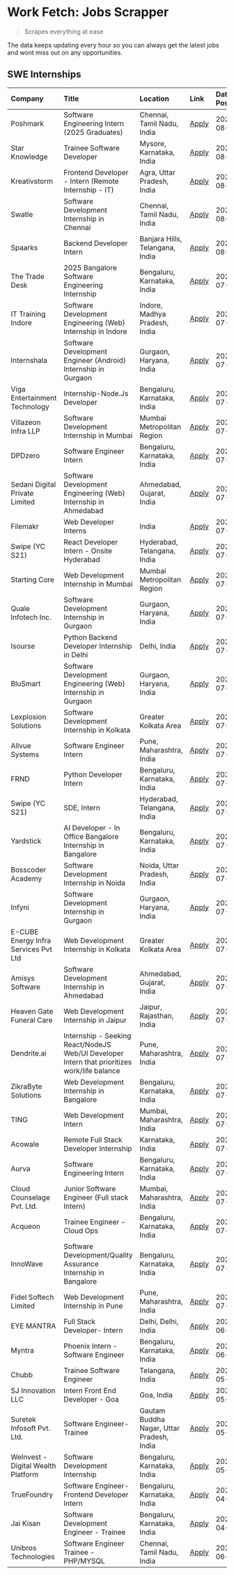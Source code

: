 # Work Fetch: Jobs Scrapper
> Scrapes everything at ease

The data keeps updating every hour so you can always get the latest jobs and wont miss out on any opportunities.

## SWE Internships
<!--START_SECTION:workfetch-->
| Company                              | Title                                                                                        | Location                                  | Link                                                                                                                                                                                                                                                                                                        | Date Posted   |
|:-------------------------------------|:---------------------------------------------------------------------------------------------|:------------------------------------------|:------------------------------------------------------------------------------------------------------------------------------------------------------------------------------------------------------------------------------------------------------------------------------------------------------------|:--------------|
| Poshmark                             | Software Engineering Intern (2025 Graduates)                                                 | Chennai, Tamil Nadu, India                | [Apply](https://in.linkedin.com/jobs/view/software-engineering-intern-2025-graduates-at-poshmark-3973115109?position=35&pageNum=0&refId=Gy5cQvRcALm9wbkN7731BA%3D%3D&trackingId=ZPv1grjncv3W2Is84sJb5g%3D%3D&trk=public_jobs_jserp-result_search-card)                                                      | 2024-08-02    |
| Star Knowledge                       | Trainee Software Developer                                                                   | Mysore, Karnataka, India                  | [Apply](https://in.linkedin.com/jobs/view/trainee-software-developer-at-star-knowledge-3991516161?position=48&pageNum=0&refId=Gy5cQvRcALm9wbkN7731BA%3D%3D&trackingId=2%2BPPSe3lXZkNznL8VdNb6w%3D%3D&trk=public_jobs_jserp-result_search-card)                                                              | 2024-08-02    |
| Kreativstorm                         | Frontend Developer - Intern (Remote Internship - IT)                                         | Agra, Uttar Pradesh, India                | [Apply](https://in.linkedin.com/jobs/view/frontend-developer-intern-remote-internship-it-at-kreativstorm-3990239094?position=6&pageNum=0&refId=Gy5cQvRcALm9wbkN7731BA%3D%3D&trackingId=d24taE9xw3HhSWZ2AbCRUQ%3D%3D&trk=public_jobs_jserp-result_search-card)                                               | 2024-08-01    |
| Swatle                               | Software Development Internship in Chennai                                                   | Chennai, Tamil Nadu, India                | [Apply](https://in.linkedin.com/jobs/view/software-development-internship-in-chennai-at-swatle-3990246717?position=21&pageNum=0&refId=Gy5cQvRcALm9wbkN7731BA%3D%3D&trackingId=PtFJjDURWb%2FFRFs4RHWWIg%3D%3D&trk=public_jobs_jserp-result_search-card)                                                      | 2024-08-01    |
| Spaarks                              | Backend Developer Intern                                                                     | Banjara Hills, Telangana, India           | [Apply](https://in.linkedin.com/jobs/view/backend-developer-intern-at-spaarks-3990226465?position=22&pageNum=0&refId=Gy5cQvRcALm9wbkN7731BA%3D%3D&trackingId=DUOUqGVTs1X5l%2BPxvo4lug%3D%3D&trk=public_jobs_jserp-result_search-card)                                                                       | 2024-08-01    |
| The Trade Desk                       | 2025 Bangalore Software Engineering Internship                                               | Bengaluru, Karnataka, India               | [Apply](https://in.linkedin.com/jobs/view/2025-bangalore-software-engineering-internship-at-the-trade-desk-3987456531?position=26&pageNum=0&refId=Gy5cQvRcALm9wbkN7731BA%3D%3D&trackingId=2hlk2A8Wmd032BWeVwFSKQ%3D%3D&trk=public_jobs_jserp-result_search-card)                                            | 2024-07-30    |
| IT Training Indore                   | Software Development Engineering (Web) Internship in Indore                                  | Indore, Madhya Pradesh, India             | [Apply](https://in.linkedin.com/jobs/view/software-development-engineering-web-internship-in-indore-at-it-training-indore-3987149765?position=9&pageNum=0&refId=Gy5cQvRcALm9wbkN7731BA%3D%3D&trackingId=w2coUXIN2HjZjWiRRv0Ilw%3D%3D&trk=public_jobs_jserp-result_search-card)                              | 2024-07-29    |
| Internshala                          | Software Development Engineer (Android) Internship in Gurgaon                                | Gurgaon, Haryana, India                   | [Apply](https://in.linkedin.com/jobs/view/software-development-engineer-android-internship-in-gurgaon-at-internshala-3987153031?position=39&pageNum=0&refId=Gy5cQvRcALm9wbkN7731BA%3D%3D&trackingId=y4y1sVhAs3yn%2BAC%2FS3GPUw%3D%3D&trk=public_jobs_jserp-result_search-card)                              | 2024-07-29    |
| Viga Entertainment Technology        | Internship-Node.Js Developer                                                                 | Bengaluru, Karnataka, India               | [Apply](https://in.linkedin.com/jobs/view/internship-node-js-developer-at-viga-entertainment-technology-3986933084?position=40&pageNum=0&refId=Gy5cQvRcALm9wbkN7731BA%3D%3D&trackingId=kgK%2BethUeauiLyQEFbYe7Q%3D%3D&trk=public_jobs_jserp-result_search-card)                                             | 2024-07-29    |
| Villazeon Infra LLP                  | Software Development Internship in Mumbai                                                    | Mumbai Metropolitan Region                | [Apply](https://in.linkedin.com/jobs/view/software-development-internship-in-mumbai-at-villazeon-infra-llp-3985431977?position=43&pageNum=0&refId=Gy5cQvRcALm9wbkN7731BA%3D%3D&trackingId=nHolqca4uvjW6wje6JZ2ag%3D%3D&trk=public_jobs_jserp-result_search-card)                                            | 2024-07-27    |
| DPDzero                              | Software Engineer Intern                                                                     | Bengaluru, Karnataka, India               | [Apply](https://in.linkedin.com/jobs/view/software-engineer-intern-at-dpdzero-3984918371?position=29&pageNum=0&refId=Gy5cQvRcALm9wbkN7731BA%3D%3D&trackingId=jA8uZenEQUFI95RYFg5TsQ%3D%3D&trk=public_jobs_jserp-result_search-card)                                                                         | 2024-07-26    |
| Sedani Digital Private Limited       | Software Development Engineering (Web) Internship in Ahmedabad                               | Ahmedabad, Gujarat, India                 | [Apply](https://in.linkedin.com/jobs/view/software-development-engineering-web-internship-in-ahmedabad-at-sedani-digital-private-limited-3985017980?position=8&pageNum=0&refId=Gy5cQvRcALm9wbkN7731BA%3D%3D&trackingId=CFGWUadh5lzTv2rMT5%2Bwcw%3D%3D&trk=public_jobs_jserp-result_search-card)             | 2024-07-25    |
| Filemakr                             | Web Developer Interns                                                                        | India                                     | [Apply](https://in.linkedin.com/jobs/view/web-developer-interns-at-filemakr-3981227003?position=56&pageNum=0&refId=Gy5cQvRcALm9wbkN7731BA%3D%3D&trackingId=xx9GicsepQ3r6ZNRetmX%2Fw%3D%3D&trk=public_jobs_jserp-result_search-card)                                                                         | 2024-07-24    |
| Swipe (YC S21)                       | React Developer Intern - Onsite Hyderabad                                                    | Hyderabad, Telangana, India               | [Apply](https://in.linkedin.com/jobs/view/react-developer-intern-onsite-hyderabad-at-swipe-yc-s21-3981326010?position=11&pageNum=0&refId=Gy5cQvRcALm9wbkN7731BA%3D%3D&trackingId=0OdNAuMa%2B8JZxryP09waXQ%3D%3D&trk=public_jobs_jserp-result_search-card)                                                   | 2024-07-23    |
| Starting Core                        | Web Development Internship in Mumbai                                                         | Mumbai Metropolitan Region                | [Apply](https://in.linkedin.com/jobs/view/web-development-internship-in-mumbai-at-starting-core-3981367557?position=13&pageNum=0&refId=Gy5cQvRcALm9wbkN7731BA%3D%3D&trackingId=PVEy6aXkq2%2FSf4a%2BJyS64g%3D%3D&trk=public_jobs_jserp-result_search-card)                                                   | 2024-07-23    |
| Quale Infotech Inc.                  | Software Development Internship in Gurgaon                                                   | Gurgaon, Haryana, India                   | [Apply](https://in.linkedin.com/jobs/view/software-development-internship-in-gurgaon-at-quale-infotech-inc-3981372174?position=17&pageNum=0&refId=Gy5cQvRcALm9wbkN7731BA%3D%3D&trackingId=tf8DbEhZc2%2Bzeew2H9Dt%2BQ%3D%3D&trk=public_jobs_jserp-result_search-card)                                        | 2024-07-23    |
| Isourse                              | Python Backend Developer Internship in Delhi                                                 | Delhi, India                              | [Apply](https://in.linkedin.com/jobs/view/python-backend-developer-internship-in-delhi-at-isourse-3981371334?position=18&pageNum=0&refId=Gy5cQvRcALm9wbkN7731BA%3D%3D&trackingId=IRSOx7gVrKpOsLjYqz4hEA%3D%3D&trk=public_jobs_jserp-result_search-card)                                                     | 2024-07-23    |
| BluSmart                             | Software Development Engineering (Web) Internship in Gurgaon                                 | Gurgaon, Haryana, India                   | [Apply](https://in.linkedin.com/jobs/view/software-development-engineering-web-internship-in-gurgaon-at-blusmart-3981371374?position=24&pageNum=0&refId=Gy5cQvRcALm9wbkN7731BA%3D%3D&trackingId=vYbzakKTgUMxs3gm3P%2FU1g%3D%3D&trk=public_jobs_jserp-result_search-card)                                    | 2024-07-23    |
| Lexplosion Solutions                 | Software Development Internship in Kolkata                                                   | Greater Kolkata Area                      | [Apply](https://in.linkedin.com/jobs/view/software-development-internship-in-kolkata-at-lexplosion-solutions-3981366528?position=25&pageNum=0&refId=Gy5cQvRcALm9wbkN7731BA%3D%3D&trackingId=thfs9yh9N1uIQPcbGFpOzg%3D%3D&trk=public_jobs_jserp-result_search-card)                                          | 2024-07-23    |
| Allvue Systems                       | Software Engineer Intern                                                                     | Pune, Maharashtra, India                  | [Apply](https://in.linkedin.com/jobs/view/software-engineer-intern-at-allvue-systems-3980955230?position=53&pageNum=0&refId=Gy5cQvRcALm9wbkN7731BA%3D%3D&trackingId=9D%2BouecvwLr5svjAK17AMw%3D%3D&trk=public_jobs_jserp-result_search-card)                                                                | 2024-07-23    |
| FRND                                 | Python Developer Intern                                                                      | Bengaluru, Karnataka, India               | [Apply](https://in.linkedin.com/jobs/view/python-developer-intern-at-frnd-3982901541?position=55&pageNum=0&refId=Gy5cQvRcALm9wbkN7731BA%3D%3D&trackingId=INmLyRquX%2F4%2FrKQJg5S5yg%3D%3D&trk=public_jobs_jserp-result_search-card)                                                                         | 2024-07-23    |
| Swipe (YC S21)                       | SDE, Intern                                                                                  | Hyderabad, Telangana, India               | [Apply](https://in.linkedin.com/jobs/view/sde-intern-at-swipe-yc-s21-3980368092?position=41&pageNum=0&refId=Gy5cQvRcALm9wbkN7731BA%3D%3D&trackingId=%2FvJAPfLF6UaKFjamZMsEZg%3D%3D&trk=public_jobs_jserp-result_search-card)                                                                                | 2024-07-22    |
| Yardstick                            | AI Developer - In Office Bangalore Internship in Bangalore                                   | Bengaluru, Karnataka, India               | [Apply](https://in.linkedin.com/jobs/view/ai-developer-in-office-bangalore-internship-in-bangalore-at-yardstick-3981740317?position=45&pageNum=0&refId=Gy5cQvRcALm9wbkN7731BA%3D%3D&trackingId=xDM87WEO17gFoS%2FPGjgxEg%3D%3D&trk=public_jobs_jserp-result_search-card)                                     | 2024-07-21    |
| Bosscoder Academy                    | Software Development Internship in Noida                                                     | Noida, Uttar Pradesh, India               | [Apply](https://in.linkedin.com/jobs/view/software-development-internship-in-noida-at-bosscoder-academy-3979668791?position=4&pageNum=0&refId=Gy5cQvRcALm9wbkN7731BA%3D%3D&trackingId=3VJ1b3%2BXAsS4AMHUU6OJZg%3D%3D&trk=public_jobs_jserp-result_search-card)                                              | 2024-07-18    |
| Infyni                               | Software Development Internship in Gurgaon                                                   | Gurgaon, Haryana, India                   | [Apply](https://in.linkedin.com/jobs/view/software-development-internship-in-gurgaon-at-infyni-3979668846?position=10&pageNum=0&refId=Gy5cQvRcALm9wbkN7731BA%3D%3D&trackingId=tnweHNUhBA66QjBej%2BhaMA%3D%3D&trk=public_jobs_jserp-result_search-card)                                                      | 2024-07-18    |
| E-CUBE Energy Infra Services Pvt Ltd | Web Development Internship in Kolkata                                                        | Greater Kolkata Area                      | [Apply](https://in.linkedin.com/jobs/view/web-development-internship-in-kolkata-at-e-cube-energy-infra-services-pvt-ltd-3979668815?position=12&pageNum=0&refId=Gy5cQvRcALm9wbkN7731BA%3D%3D&trackingId=ltxybnUGj%2B6gyB6UpeUacQ%3D%3D&trk=public_jobs_jserp-result_search-card)                             | 2024-07-18    |
| Amisys Software                      | Software Development Internship in Ahmedabad                                                 | Ahmedabad, Gujarat, India                 | [Apply](https://in.linkedin.com/jobs/view/software-development-internship-in-ahmedabad-at-amisys-software-3979670728?position=20&pageNum=0&refId=Gy5cQvRcALm9wbkN7731BA%3D%3D&trackingId=QUhkUvinH4ojmenNH3p%2FKA%3D%3D&trk=public_jobs_jserp-result_search-card)                                           | 2024-07-18    |
| Heaven Gate Funeral Care             | Web Development Internship in Jaipur                                                         | Jaipur, Rajasthan, India                  | [Apply](https://in.linkedin.com/jobs/view/web-development-internship-in-jaipur-at-heaven-gate-funeral-care-3979674387?position=37&pageNum=0&refId=Gy5cQvRcALm9wbkN7731BA%3D%3D&trackingId=OYY9W8U4zqGm2NHJ2lKpXg%3D%3D&trk=public_jobs_jserp-result_search-card)                                            | 2024-07-18    |
| Dendrite.ai                          | Internship - Seeking React/NodeJS Web/UI Developer Intern that prioritizes work/life balance | Pune, Maharashtra, India                  | [Apply](https://in.linkedin.com/jobs/view/internship-seeking-react-nodejs-web-ui-developer-intern-that-prioritizes-work-life-balance-at-dendrite-ai-3979104292?position=46&pageNum=0&refId=Gy5cQvRcALm9wbkN7731BA%3D%3D&trackingId=GQ6q%2BceT1Q84vgjDFfMelw%3D%3D&trk=public_jobs_jserp-result_search-card) | 2024-07-18    |
| ZikraByte Solutions                  | Web Development Internship in Bangalore                                                      | Bengaluru, Karnataka, India               | [Apply](https://in.linkedin.com/jobs/view/web-development-internship-in-bangalore-at-zikrabyte-solutions-3978596765?position=33&pageNum=0&refId=Gy5cQvRcALm9wbkN7731BA%3D%3D&trackingId=enf0Mh%2BGd8bqDDEvdSu7dw%3D%3D&trk=public_jobs_jserp-result_search-card)                                            | 2024-07-17    |
| TING                                 | Web Development Intern                                                                       | Mumbai, Maharashtra, India                | [Apply](https://in.linkedin.com/jobs/view/web-development-intern-at-ting-3975202682?position=59&pageNum=0&refId=Gy5cQvRcALm9wbkN7731BA%3D%3D&trackingId=NyWmpuQtVFvG6FdgPZDTDg%3D%3D&trk=public_jobs_jserp-result_search-card)                                                                              | 2024-07-15    |
| Acowale                              | Remote Full Stack Developer Internship                                                       | Karnataka, India                          | [Apply](https://in.linkedin.com/jobs/view/remote-full-stack-developer-internship-at-acowale-3971889398?position=3&pageNum=0&refId=Gy5cQvRcALm9wbkN7731BA%3D%3D&trackingId=5bl2jBjwuf9qluSfTu6afA%3D%3D&trk=public_jobs_jserp-result_search-card)                                                            | 2024-07-10    |
| Aurva                                | Software Engineering Intern                                                                  | Bengaluru, Karnataka, India               | [Apply](https://in.linkedin.com/jobs/view/software-engineering-intern-at-aurva-3972234446?position=50&pageNum=0&refId=Gy5cQvRcALm9wbkN7731BA%3D%3D&trackingId=bNcuvuaxZCrxUpy5b5BUsg%3D%3D&trk=public_jobs_jserp-result_search-card)                                                                        | 2024-07-10    |
| Cloud Counselage Pvt. Ltd.           | Junior Software Engineer (Full stack Intern)                                                 | Mumbai, Maharashtra, India                | [Apply](https://in.linkedin.com/jobs/view/junior-software-engineer-full-stack-intern-at-cloud-counselage-pvt-ltd-3967725851?position=19&pageNum=0&refId=Gy5cQvRcALm9wbkN7731BA%3D%3D&trackingId=AOqxRMokmC8jtZGbW1619A%3D%3D&trk=public_jobs_jserp-result_search-card)                                      | 2024-07-09    |
| Acqueon                              | Trainee Engineer - Cloud Ops                                                                 | Bengaluru, Karnataka, India               | [Apply](https://in.linkedin.com/jobs/view/trainee-engineer-cloud-ops-at-acqueon-3971538216?position=57&pageNum=0&refId=Gy5cQvRcALm9wbkN7731BA%3D%3D&trackingId=uICqT9VTOBk7MAX1TUvL5A%3D%3D&trk=public_jobs_jserp-result_search-card)                                                                       | 2024-07-09    |
| InnoWave                             | Software Development/Quality Assurance Internship in Bangalore                               | Bengaluru, Karnataka, India               | [Apply](https://in.linkedin.com/jobs/view/software-development-quality-assurance-internship-in-bangalore-at-innowave-3970349934?position=14&pageNum=0&refId=Gy5cQvRcALm9wbkN7731BA%3D%3D&trackingId=QJs%2BJjg8ss%2FA2e1%2B3emq3Q%3D%3D&trk=public_jobs_jserp-result_search-card)                            | 2024-07-08    |
| Fidel Softech Limited                | Web Development Internship in Pune                                                           | Pune, Maharashtra, India                  | [Apply](https://in.linkedin.com/jobs/view/web-development-internship-in-pune-at-fidel-softech-limited-3965691167?position=28&pageNum=0&refId=Gy5cQvRcALm9wbkN7731BA%3D%3D&trackingId=zM%2BU8X4DZjs6yXDwYtnPdA%3D%3D&trk=public_jobs_jserp-result_search-card)                                               | 2024-07-02    |
| EYE MANTRA                           | Full Stack Developer- Intern                                                                 | Delhi, Delhi, India                       | [Apply](https://in.linkedin.com/jobs/view/full-stack-developer-intern-at-eye-mantra-3960988037?position=16&pageNum=0&refId=Gy5cQvRcALm9wbkN7731BA%3D%3D&trackingId=o7SDGaMKAfD18Ql0aQNY1w%3D%3D&trk=public_jobs_jserp-result_search-card)                                                                   | 2024-06-28    |
| Myntra                               | Phoenix Intern - Software Engineer                                                           | Bengaluru, Karnataka, India               | [Apply](https://in.linkedin.com/jobs/view/phoenix-intern-software-engineer-at-myntra-3947244832?position=34&pageNum=0&refId=Gy5cQvRcALm9wbkN7731BA%3D%3D&trackingId=22MWa6uMhn7%2FyTIcT7Zgyw%3D%3D&trk=public_jobs_jserp-result_search-card)                                                                | 2024-06-12    |
| Chubb                                | Trainee Software Engineer                                                                    | Telangana, India                          | [Apply](https://in.linkedin.com/jobs/view/trainee-software-engineer-at-chubb-3955950075?position=32&pageNum=0&refId=Gy5cQvRcALm9wbkN7731BA%3D%3D&trackingId=O2x3PLLd9qeleOERCFi7Xw%3D%3D&trk=public_jobs_jserp-result_search-card)                                                                          | 2024-05-27    |
| SJ Innovation LLC                    | Intern Front End Developer - Goa                                                             | Goa, India                                | [Apply](https://in.linkedin.com/jobs/view/intern-front-end-developer-goa-at-sj-innovation-llc-3931678611?position=23&pageNum=0&refId=Gy5cQvRcALm9wbkN7731BA%3D%3D&trackingId=D3P03maI%2FOQmh4wICq6K%2Bg%3D%3D&trk=public_jobs_jserp-result_search-card)                                                     | 2024-05-24    |
| Suretek Infosoft Pvt. Ltd.           | Software Engineer-Trainee                                                                    | Gautam Buddha Nagar, Uttar Pradesh, India | [Apply](https://in.linkedin.com/jobs/view/software-engineer-trainee-at-suretek-infosoft-pvt-ltd-3916999948?position=31&pageNum=0&refId=Gy5cQvRcALm9wbkN7731BA%3D%3D&trackingId=h%2F9A%2BbqaCj5pIaDyYDh51Q%3D%3D&trk=public_jobs_jserp-result_search-card)                                                   | 2024-05-04    |
| WeInvest - Digital Wealth Platform   | Software Development Internship                                                              | Bengaluru, Karnataka, India               | [Apply](https://in.linkedin.com/jobs/view/software-development-internship-at-weinvest-digital-wealth-platform-3912867225?position=2&pageNum=0&refId=Gy5cQvRcALm9wbkN7731BA%3D%3D&trackingId=mxK10Ul4jgVQkITPv7l3og%3D%3D&trk=public_jobs_jserp-result_search-card)                                          | 2024-05-01    |
| TrueFoundry                          | Software Engineer- Frontend Developer Intern                                                 | Bengaluru, Karnataka, India               | [Apply](https://in.linkedin.com/jobs/view/software-engineer-frontend-developer-intern-at-truefoundry-3887320206?position=27&pageNum=0&refId=Gy5cQvRcALm9wbkN7731BA%3D%3D&trackingId=1yuMQxq7RWhhhyW5Fd%2BHww%3D%3D&trk=public_jobs_jserp-result_search-card)                                                | 2024-04-05    |
| Jai Kisan                            | Software Development Engineer - Trainee                                                      | Bengaluru, Karnataka, India               | [Apply](https://in.linkedin.com/jobs/view/software-development-engineer-trainee-at-jai-kisan-3913911193?position=30&pageNum=0&refId=Gy5cQvRcALm9wbkN7731BA%3D%3D&trackingId=nOisfQYE9K1vxRp5axxnYA%3D%3D&trk=public_jobs_jserp-result_search-card)                                                          | 2024-04-04    |
| Unibros Technologies                 | Software Engineer Trainee - PHP/MYSQL                                                        | Chennai, Tamil Nadu, India                | [Apply](https://in.linkedin.com/jobs/view/software-engineer-trainee-php-mysql-at-unibros-technologies-3656599241?position=49&pageNum=0&refId=Gy5cQvRcALm9wbkN7731BA%3D%3D&trackingId=NDqWyi9MvoJyin9HKsRugg%3D%3D&trk=public_jobs_jserp-result_search-card)                                                 | 2023-06-12    |
<!--END_SECTION:workfetch-->
